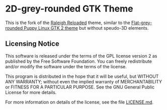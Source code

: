 2D-grey-rounded GTK Theme
===========================

This is the fork of the [Raleigh Reloaded](https://github.com/vlastavesely/raleigh-reloaded) theme, similar to the [Flat-grey-rounded Puppy Linux GTK 2 theme](https://distro.ibiblio.org/puppylinux/pet_packages-noarch/gtk_theme_flat_grey_rounded-1.pet) but without speudo-3D elements.


Licensing Notice
----------------
This software is released under the terms of the GPL license version 2 as published by the Free Software Foundation. You can freely redistribute and/or modify the software under the terms of the license.

This program is distributed in the hope that it will be useful, but WITHOUT ANY WARRANTY; without even the implied warranty of MERCHANTABILITY or FITNESS FOR A PARTICULAR PURPOSE. See the GNU General Public License for more details.

For more information on details of the license, see the file [LICENSE.md](LICENSE.md).
